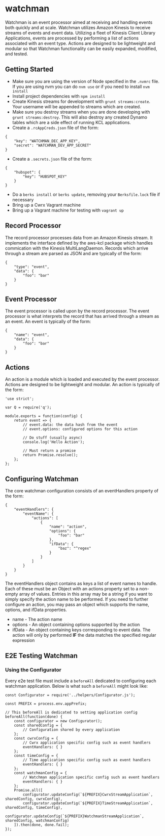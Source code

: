 # watchman

Watchman is an event processor aimed at receiving and handling events both quickly and at scale. Watchman utilizes Amazon Kinesis to receive streams of events and event data. Utilizing a fleet of Kinesis Client Library Applications, events are processed by performing a list of actions associated with an event type. Actions are designed to be lightweight and modular so that Watchman functionality can be easily expanded, modified, and tested.

## Getting Started
- Make sure you are using the version of Node specified in the `.nvmrc` file. If you are using nvm you can do `nvm use` or if you need to install `nvm install`
- Install project dependencies with `npm install`
- Create Kinesis streams for development with `grunt streams:create`. Your username will be appended to streams which are created.
- Make sure you destroy streams when you are done developing with `grunt streams:destroy`. This will also destroy any created Dynamo tables which are a side effect of running KCL applications.
- Create a `.rcAppCreds.json` file of the form:
```
{
    "key": "WATCHMAN_DEC_APP_KEY",
    "secret": "WATCHMAN_DEV_APP_SECRET"
}
```
- Create a `.secrets.json` file of the form:
```
{
    "hubspot": {
        "key": "HUBSPOT_KEY"
    }
}
```
- Do a `berks install` or `berks update`, removing your `Berksfile.lock` file if necessary
- Bring up a Cwrx Vagrant machine
- Bring up a Vagrant machine for testing with `vagrant up`

## Record Processor
The record processor processes data from an Amazon Kinesis stream. It implements the interface defined by the aws-kcl package which handles commication with the Kinesis MultiLangDaemon. Records which arrive through a stream are parsed as JSON and are typically of the form:
```
{
    "type": "event",
    "data": {
        "foo": "bar"
    }
}
```

## Event Processor
The event processor is called upon by the record processor. The event processor is what interprets the record that has arrived through a stream as an event. An event is typically of the form:
```
{
    "name": "event",
    "data": {
        "foo": "bar"
    }
}
```

## Actions
An action is a module which is loaded and executed by the event processor. Actions are designed to be lightweight and modular. An action is typically of the form:
```
'use strict';

var Q = require('q');

module.exports = function(config) {
    return event => {
        // event.data: the data hash from the event
        // event.options: configured options for this action

        // Do stuff (usually async)
        console.log('Hello Action');

        // Must return a promise
        return Promise.resolve();
    };
};
```

## Configuring Watchman
The core watchman configuration consists of an eventHandlers property of the form:
```
{
    "eventHandlers": {
        "eventName": {
            "actions": [
                {
                    "name": "action",
                    "options": {
                        "foo": "bar"
                    },
                    "ifData": {
                        "baz": "^regex"
                    }
                }
            ]
        }
    }
}
```
The eventHandlers object contains as keys a list of event names to handle. Each of these must be an Object with an actions property set to a non-empty array of values. Entries in this array may be a string if you want to simply specify the action name to be performed. If you need to further configure an action, you may pass an object which supports the name, options, and ifData properties.
* name - The action name
* options - An object containing options supported by the action
* ifData - An object containing keys corresponding to event data. The action will only by performed **IF** the data matches the specified regular expression

## E2E Testing Watchman

### Using the Configurator
Every e2e test file must include a `beforeAll` dedicated to configuring each watchman application. Below is what such a `beforeAll` might look like:
```
const Configurator = require('../helpers/Configurator.js');

const PREFIX = process.env.appPrefix;

// This beforeAll is dedicated to setting application config
beforeAll(function(done) {
    const configurator = new Configurator();
    const sharedConfig = {
        // Configuration shared by every application
    };
    const cwrxConfig = {
        // Cwrx application specific config such as event handlers
        eventHandlers: { }
    };
    const timeConfig = {
        // Time application specific config such as event handlers
        eventHandlers: { }
    };
    const watchmanConfig = {
        // Watchman application specific config such as event handlers
        eventHandlers: { }
    };
    Promise.all([
        configurator.updateConfig(`${PREFIX}CwrxStreamApplication`, sharedConfig, cwrxConfig),
        configurator.updateConfig(`${PREFIX}TimeStreamApplication`, sharedConfig, timeConfig),
        configurator.updateConfig(`${PREFIX}WatchmanStreamApplication`, sharedConfig, watchmanConfig)
    ]).then(done, done.fail);
});
```
